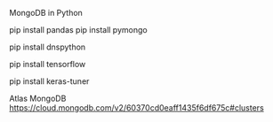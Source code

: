 MongoDB in Python


pip install pandas
pip install pymongo

pip install dnspython

pip install tensorflow

pip install keras-tuner

Atlas MongoDB
https://cloud.mongodb.com/v2/60370cd0eaff1435f6df675c#clusters
